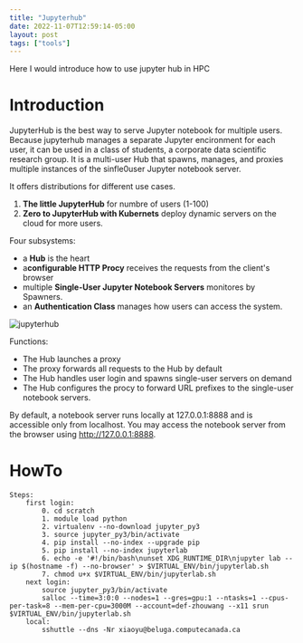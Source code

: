 ```yaml
---
title: "Jupyterhub"
date: 2022-11-07T12:59:14-05:00
layout: post
tags: ["tools"]
---
```


Here I would introduce how to use jupyter hub in HPC

# Introduction 

JupyterHub is the best way to serve Jupyter notebook for multiple users. Because jupyterhub manages a separate Jupyter encironment for each user, it can be used in a class of students, a corporate data scientific research group. It is a multi-user Hub that spawns, manages, and proxies multiple instances of the sinfle0user Jupyter notebook server.

It offers distributions for different use cases.
1. **The little JupyterHub** for numbre of users (1-100)
2. **Zero to JupyterHub with Kubernets** deploy dynamic servers on the cloud for more users.

Four subsystems:
- a **Hub** is the heart
- a**configurable HTTP Procy** receives the requests from the client's browser
- multiple **Single-User Jupyter Notebook Servers** monitores by Spawners.
- an **Authentication Class** manages how users can access the system.

![jupyterhub](/assets/images/jupyterhub.png)

Functions:
- The Hub launches a proxy
- The proxy forwards all requests to the Hub by default
- The Hub handles user login and spawns single-user servers on demand
- The Hub configures the procy to forward URL prefixes to the single-user notebook servers.

By default, a notebook server runs locally at 127.0.0.1:8888 and is accessible only from localhost. You may access the notebook server from the browser using http://127.0.0.1:8888.

# HowTo

```
Steps:
    first login:
        0. cd scratch
        1. module load python
        2. virtualenv --no-download jupyter_py3
        3. source jupyter_py3/bin/activate
        4. pip install --no-index --upgrade pip
        5. pip install --no-index jupyterlab
        6. echo -e '#!/bin/bash\nunset XDG_RUNTIME_DIR\njupyter lab --ip $(hostname -f) --no-browser' > $VIRTUAL_ENV/bin/jupyterlab.sh
        7. chmod u+x $VIRTUAL_ENV/bin/jupyterlab.sh
    next login:
        source jupyter_py3/bin/activate
        salloc --time=3:0:0 --nodes=1 --gres=gpu:1 --ntasks=1 --cpus-per-task=8 --mem-per-cpu=3000M --account=def-zhouwang --x11 srun $VIRTUAL_ENV/bin/jupyterlab.sh
    local:
        sshuttle --dns -Nr xiaoyu@beluga.computecanada.ca
    
```